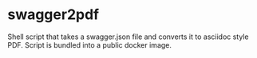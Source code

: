 # swagger2pdf
Shell script that takes a swagger.json file and converts it to asciidoc style PDF. Script is bundled into a public docker image.
